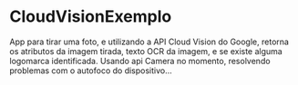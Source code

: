 # CloudVisionExemplo

App para tirar uma foto, e utilizando a API Cloud Vision do Google, retorna os atributos da imagem tirada, texto OCR da imagem, e se existe alguma logomarca identificada.
Usando api Camera no momento, resolvendo problemas com o autofoco do dispositivo...
